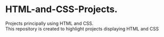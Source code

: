 # HTML-and-CSS-Projects.
Projects principally using HTML and CSS. <br>
This repository is created to highlight projects displaying HTML and CSS
